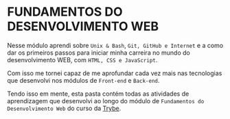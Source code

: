 # FUNDAMENTOS DO DESENVOLVIMENTO WEB

Nesse módulo aprendi sobre `Unix & Bash`, `Git, GitHub e Internet` e a como dar os primeiros passos para iniciar minha carreira no mundo do desenvolvimento WEB, com `HTML, CSS e JavaScript`.

Com isso me tornei capaz de me aprofundar cada vez mais nas tecnologias que desenvolvi nos módulos de `Front-end` e `Back-end`.

Tendo isso em mente, esta pasta contém todas as atividades de aprendizagem que desenvolvi ao longo do módulo de `Fundamentos do Desenvolvimento Web` do curso da [Trybe](https://www.betrybe.com/).
